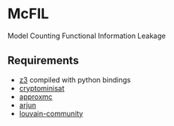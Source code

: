 # McFIL

Model Counting Functional Information Leakage

## Requirements

* [z3](https://github.com/Z3Prover/z3) compiled with python bindings
* [cryptominisat](https://github.com/msoos/cryptominisat)
* [approxmc](https://github.com/meelgroup/approxmc)
* [arjun](https://github.com/meelgroup/arjun)
* [louvain-community](https://github.com/meelgroup/louvain-community)
